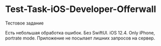 # Test-Task-iOS-Developer-Offerwall
Тестовое задание

Есть небольшая обработка ошибок. Без SwiftUI. iOS 12.4. Only iPhone, portrate mode. Приложение не посылает лишних запросов на сервер.
